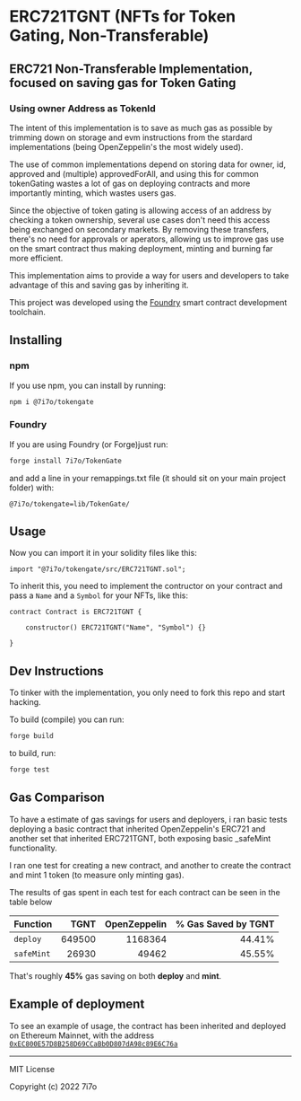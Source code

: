 # ERC721TGNT (NFTs for Token Gating, Non-Transferable)

## ERC721 Non-Transferable Implementation, focused on saving gas for Token Gating

### Using owner Address as TokenId

The intent of this implementation is to save as much gas as possible by trimming down on storage and evm instructions from the stardard implementations (being OpenZeppelin's the most widely used).

The use of common implementations depend on storing data for owner, id, approved and (multiple) approvedForAll, and using this for common tokenGating wastes a lot of gas on deploying contracts and more importantly minting, which wastes users gas.

Since the objective of token gating is allowing access of an address by checking a token ownership, several use cases don't need this access being exchanged on secondary markets. By removing these transfers, there's no need for approvals or aperators, allowing us to improve gas use on the smart contract thus making deployment, minting and burning far more efficient.

This implementation aims to provide a way for users and developers to take advantage of this and saving gas by inheriting it.

This project was developed using the [Foundry](getfoundry.sh) smart contract development toolchain.
## Installing

### npm

If you use npm, you can install by running: 

```bash
npm i @7i7o/tokengate
```

### Foundry

If you are using Foundry (or Forge)just run:

```bash
forge install 7i7o/TokenGate
```

and add a line in your remappings.txt file (it should sit on your main project folder) with:

```
@7i7o/tokengate=lib/TokenGate/
```

## Usage

Now you can import it in your solidity files like this:

```solidity
import "@7i7o/tokengate/src/ERC721TGNT.sol";
```

To inherit this, you need to implement the contructor on your contract and pass a `Name` and a `Symbol` for your NFTs, like this:

```solidity
contract Contract is ERC721TGNT {

    constructor() ERC721TGNT("Name", "Symbol") {}

}
```

## Dev Instructions

To tinker with the implementation, you only need to fork this repo and start hacking.

To build (compile) you can run:

```bash
forge build
```

to build, run:

```bash
forge test
```

## Gas Comparison

To have a estimate of gas savings for users and deployers, i ran basic tests deploying a basic contract that inherited OpenZeppelin's ERC721 and another set that inherited ERC721TGNT, both exposing basic _safeMint functionality.

I ran one test for creating a new contract, and another to create the contract and mint 1 token (to measure only minting gas).

The results of gas spent in each test for each contract can be seen in the table below

| Function      |     TGNT      | OpenZeppelin  |  % Gas Saved by TGNT |
| ------------- |--------------:| -------------:|---------------------:|
| `deploy`      |        649500 |       1168364 |               44.41% |
| `safeMint`    |         26930 |         49462 |               45.55% |

That's roughly **45%** gas saving on both **deploy** and **mint**.


## Example of deployment

To see an example of usage, the contract has been inherited and deployed on Ethereum Mainnet, with the address [`0xEC800E57D8B258D69CCaBb0D807dA98c89E6C76a`](https://etherscan.io/address/0xEC800E57D8B258D69CCaBb0D807dA98c89E6C76a#code#F2#L1) 


___
MIT License

Copyright (c) 2022 7i7o
